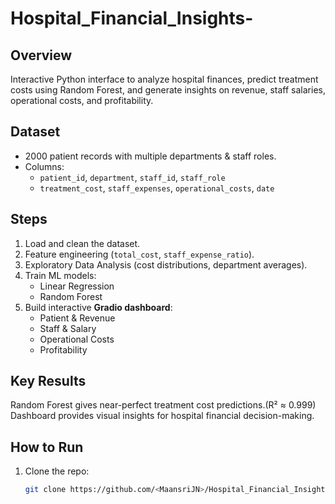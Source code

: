 # Hospital_Financial_Insights-

##  Overview
Interactive Python interface to analyze hospital finances, predict treatment costs using Random Forest, and generate insights on revenue, staff salaries, operational costs, and profitability.

##  Dataset
- 2000 patient records with multiple departments & staff roles.
- Columns:
  - `patient_id`, `department`, `staff_id`, `staff_role`
  - `treatment_cost`, `staff_expenses`, `operational_costs`, `date`

##  Steps
1. Load and clean the dataset.
2. Feature engineering (`total_cost`, `staff_expense_ratio`).
3. Exploratory Data Analysis (cost distributions, department averages).
4. Train ML models:
   - Linear Regression 
   - Random Forest 
5. Build interactive **Gradio dashboard**:
   - Patient & Revenue
   - Staff & Salary
   - Operational Costs
   - Profitability
   
## Key Results
Random Forest gives near-perfect treatment cost predictions.(R² ≈ 0.999)
Dashboard provides visual insights for hospital financial decision-making.

##  How to Run
1. Clone the repo:
   ```bash
   git clone https://github.com/<MaansriJN>/Hospital_Financial_Insights-.git
